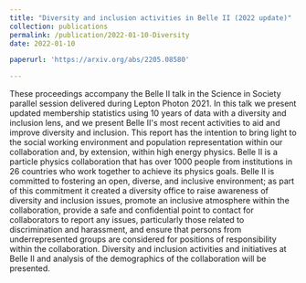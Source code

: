```yaml
---
title: "Diversity and inclusion activities in Belle II (2022 update)"
collection: publications
permalink: /publication/2022-01-10-Diversity
date: 2022-01-10

paperurl: 'https://arxiv.org/abs/2205.08580'

---
```


These proceedings accompany the Belle II talk in the Science in Society parallel session delivered during Lepton Photon 2021. In this talk we present updated membership statistics using 10 years of data with a diversity and inclusion lens, and we present Belle II's most recent activities to aid and improve diversity and inclusion. This report has the intention to bring light to the social working environment and population representation within our collaboration and, by extension, within high energy physics.
Belle II is a particle physics collaboration that has over 1000 people from institutions in 26 countries who work together to achieve its physics goals. Belle II is committed to fostering an open, diverse, and inclusive environment; as part of this commitment it created a diversity office to raise awareness of diversity and inclusion issues, promote an inclusive atmosphere within the collaboration, provide a safe and confidential point to contact for collaborators to report any issues, particularly those related to discrimination and harassment, and ensure that persons from underrepresented groups are considered for positions of responsibility within the collaboration. Diversity and inclusion activities and initiatives at Belle II and analysis of the demographics of the collaboration will be presented. 